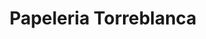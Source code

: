 ---
title: "Papeleria Torreblanca"
url: /sant-cugat-del-valles/papeleria-torreblanca/
shop: material de oficina
---